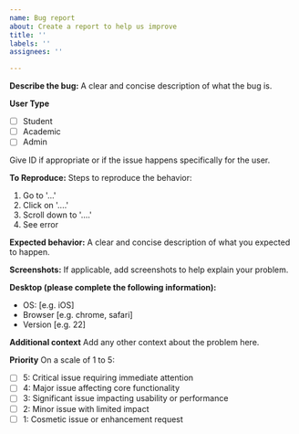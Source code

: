 ```yaml
---
name: Bug report
about: Create a report to help us improve
title: ''
labels: ''
assignees: ''

---
```


**Describe the bug:**
A clear and concise description of what the bug is.

**User Type**
- [ ] Student 
- [ ] Academic 
- [ ] Admin 

Give ID if appropriate or if the issue happens specifically for the user.

**To Reproduce:**
Steps to reproduce the behavior:
1. Go to '...'
2. Click on '....'
3. Scroll down to '....'
4. See error

**Expected behavior:**
A clear and concise description of what you expected to happen.

**Screenshots:**
If applicable, add screenshots to help explain your problem.

**Desktop (please complete the following information):**
 - OS: [e.g. iOS]
 - Browser [e.g. chrome, safari]
 - Version [e.g. 22]

**Additional context**
Add any other context about the problem here.

**Priority**
On a scale of 1 to 5:
- [ ] 5: Critical issue requiring immediate attention
- [ ] 4: Major issue affecting core functionality
- [ ] 3: Significant issue impacting usability or performance
- [ ] 2: Minor issue with limited impact
- [ ] 1: Cosmetic issue or enhancement request
